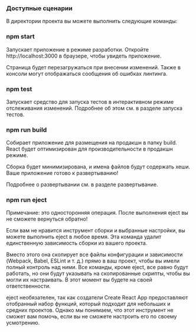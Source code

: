 ### Доступные сценарии

В директории проекта вы можете выполнить следующие команды:

### npm start

Запускает приложение в режиме разработки.
Откройте http://localhost:3000 в браузере, чтобы увидеть приложение.

Страница будет перезагружаться при внесении изменений.
Также в консоли могут отображаться сообщения об ошибках линтинга.

### npm test

Запускает средство для запуска тестов в интерактивном режиме отслеживания изменений.
Подробнее об этом см. в разделе запуска тестов.

### npm run build

Собирает приложение для размещения на продакшн в папку build.
React будет оптимизирован для производительности в продакшн режиме.

Сборка будет минимизирована, и имена файлов будут содержать хеши.
Ваше приложение готово к развертыванию!

Подробнее о развертывании см. в разделе развертывание.

### npm run eject

Примечание: это односторонняя операция. После выполнения eject вы не сможете вернуться обратно!

Если вам не нравится инструмент сборки и выбранные настройки, вы можете выполнить eject в любое время. Эта команда удалит единственную зависимость сборки из вашего проекта.

Вместо этого она скопирует все файлы конфигурации и зависимости (Webpack, Babel, ESLint и т. д.) прямо в ваш проект, чтобы вы имели полный контроль над ними. Все команды, кроме eject, все равно будут работать, но они будут указывать на скопированные скрипты, чтобы вы могли их настраивать. В этот момент вы будете на своей ответственности.

eject необязателен, так как создатели Create React App предоставляют отобранный набор функций, который подходит для небольших и средних проектов. Однако мы понимаем, что этот инструмент не сможет вам помочь, если вы не сможете настроить его по своему усмотрению.
